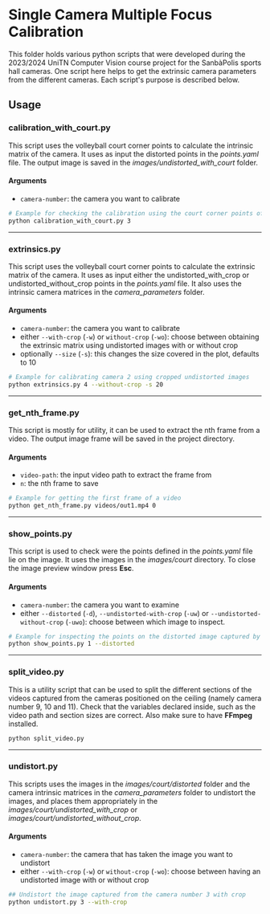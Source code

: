 # Single Camera Multiple Focus Calibration

This folder holds various python scripts that were developed during the 2023/2024 UniTN Computer Vision course project for the SanbàPolis sports hall cameras. One script here helps to get the extrinsic camera parameters from the different cameras. Each script's purpose is described below.

## Usage

### calibration_with_court.py

This script uses the volleyball court corner points to calculate the intrinsic matrix of the camera. It uses as input the distorted points in the *points.yaml* file. The output image is saved in the *images/undistorted_with_court* folder.

#### Arguments

- ``camera-number``: the camera you want to calibrate

```bash
# Example for checking the calibration using the court corner points of camera 3
python calibration_with_court.py 3
```

---

### extrinsics.py

This script uses the volleyball court corner points to calculate the extrinsic matrix of the camera. It uses as input either the undistorted_with_crop or undistorted_without_crop points in the *points.yaml* file. It also uses the intrinsic camera matrices in the *camera_parameters* folder.

#### Arguments

- ``camera-number``: the camera you want to calibrate
- either ``--with-crop`` (``-w``) or ``without-crop`` (``-wo``): choose between obtaining the extrinsic matrix using undistorted images with or without crop
- optionally ``--size`` (``-s``): this changes the size covered in the plot, defaults to 10

```bash
# Example for calibrating camera 2 using cropped undistorted images
python extrinsics.py 4 --without-crop -s 20
```

---

### get_nth_frame.py

This script is mostly for utility, it can be used to extract the nth frame from a video. The output image frame will be saved in the project directory.

#### Arguments

- ``video-path``: the input video path to extract the frame from
- ``n``: the nth frame to save

```bash
# Example for getting the first frame of a video
python get_nth_frame.py videos/out1.mp4 0
```

---

### show_points.py

This script is used to check were the points defined in the *points.yaml* file lie on the image. It uses the images in the *images/court* directory. To close the image preview window press **Esc**.

#### Arguments

- ``camera-number``: the camera you want to examine
- either ``--distorted`` (``-d``), ``--undistorted-with-crop`` (``-uw``) or ``--undistorted-without-crop`` (``-uwo``): choose between which image to inspect.

```bash
# Example for inspecting the points on the distorted image captured by camera 1
python show_points.py 1 --distorted
```

---

### split_video.py

This is a utility script that can be used to split the different sections of the videos captured from the cameras positioned on the ceiling (namely camera number 9, 10 and 11). Check that the variables declared inside, such as the video path and section sizes are correct. Also make sure to have **FFmpeg** installed.

```bash
python split_video.py
```

---

### undistort.py

This scripts uses the images in the *images/court/distorted* folder and the camera intrinsic matrices in the *camera_parameters* folder to undistort the images, and places them appropriately in the *images/court/undistorted_with_crop* or *images/court/undistorted_without_crop*.

#### Arguments

- ``camera-number``: the camera that has taken the image you want to undistort
- either ``--with-crop`` (``-w``) or ``without-crop`` (``-wo``): choose between having an undistorted image with or without crop

```bash
## Undistort the image captured from the camera number 3 with crop
python undistort.py 3 --with-crop
```

